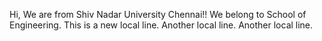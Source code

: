 Hi, We are from Shiv Nadar University Chennai!!
We belong to School of Engineering.
This is a new local line.
Another local line.
Another local line.
